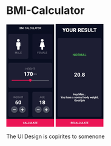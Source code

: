 # BMI-Calculator

<img src="https://github.com/AzharKV/bmi_calculator/blob/master/screenshots/IMG_20210701_130702.jpg?raw=true" width="25%">   <img src="https://github.com/AzharKV/bmi_calculator/blob/master/screenshots/IMG_20210701_130721.jpg?raw=true" width="25%">


The UI Design is copirites to somenone
